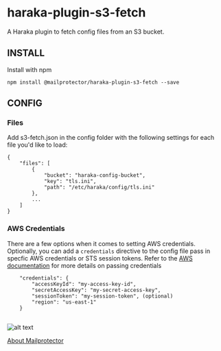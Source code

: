 # haraka-plugin-s3-fetch
A Haraka plugin to fetch config files from an S3 bucket.

## INSTALL
Install with npm

`npm install @mailprotector/haraka-plugin-s3-fetch --save`

## CONFIG
### Files
Add s3-fetch.json in the config folder with the following settings for each file you'd like to load:
```
{
    "files": [
        {
            "bucket": "haraka-config-bucket",
            "key": "tls.ini",
            "path": "/etc/haraka/config/tls.ini"
        },
        ...
    ]
}
```

### AWS Credentials
There are a few options when it comes to setting AWS credentials. Optionally, you can add a `credentials` directive to the config file pass in specfic AWS credentials or STS session tokens.
Refer to the [AWS documentation](https://docs.aws.amazon.com/sdk-for-javascript/v2/developer-guide/setting-credentials-node.html) for more details on passing credentials

```
    "credentials": {
        "accessKeyId": "my-access-key-id",
        "secretAccessKey": "my-secret-access-key",
        "sessionToken": "my-session-token", (optional)
        "region": "us-east-1"
    }
```

##

![alt text](https://i1.wp.com/mailprotector.com/wp-content/uploads/2020/03/cropped-logo-2x.png)

[About Mailprotector](https://mailprotector.com/about-mailprotector)
